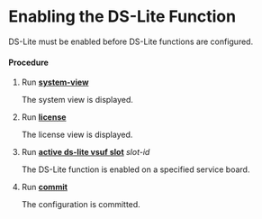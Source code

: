 Enabling the DS-Lite Function
=============================

DS-Lite must be enabled before DS-Lite functions are configured.

#### Procedure

1. Run [**system-view**](cmdqueryname=system-view)
   
   
   
   The system view is displayed.
2. Run [**license**](cmdqueryname=license)
   
   
   
   The license view is displayed.
3. Run [**active ds-lite vsuf slot**](cmdqueryname=active+ds-lite+vsuf+slot) *slot-id*
   
   
   
   The DS-Lite function is enabled on a specified service board.
4. Run [**commit**](cmdqueryname=commit)
   
   
   
   The configuration is committed.